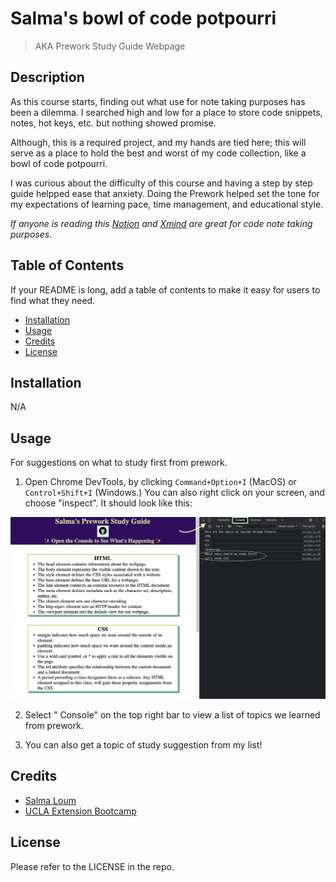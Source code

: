 # Salma's bowl of code potpourri
> AKA Prework Study Guide Webpage

## Description

As this course starts, finding out what use for note taking purposes has been a dilemma. I searched high and low for a place to store code snippets, notes, hot keys, etc. but nothing showed promise.

Although, this is a required project, and my hands are tied here; this will serve as a place to hold the best and worst of my code collection, like a bowl of code potpourri. 

I was curious about the difficulty of this course and having a step by step guide helpped ease that anxiety. Doing the Prework helped set the tone for my expectations of learning pace, time management, and educational style.

*If anyone is reading this [Notion](https://www.notion.so/) and [Xmind](https://xmind.app/) are great for code note taking purposes.*

## Table of Contents

If your README is long, add a table of contents to make it easy for users to find what they need.

- [Installation](#installation)
- [Usage](#usage)
- [Credits](#credits)
- [License](#license)

## Installation

N/A

## Usage
For suggestions on what to study first from prework.
1. Open Chrome DevTools, by clicking `Command+Option+I` (MacOS) or `Control+Shift+I` (Windows.) 
You can also right click on your screen, and choose "inspect".
It should look like this:

![Screenshot of how the console look like](assets/salma-steps.png)

2. Select " Console" on the top right bar to view a list of topics we learned from prework.

3. You can also get a topic of study suggestion from my list!

## Credits
- [Salma Loum](https://github.com/SalmaLoum/)
- [UCLA Extension Bootcamp](https://www.uclaextension.edu/?gclid=Cj0KCQiAgribBhDkARIsAASA5btdbwAz8x25r3b1deoRNIGxfkPFL11rAQMuCgQ7HYiqBH8CLr9CgLoaAktlEALw_wcB&gclsrc=aw.ds)

## License

Please refer to the LICENSE in the repo.